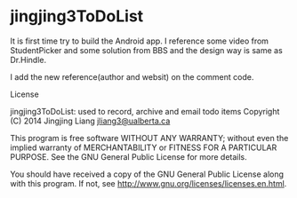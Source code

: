 jingjing3ToDoList
=================
It is first time try to build the Android app. I reference some video from StudentPicker and some solution from BBS and the design way is same as Dr.Hindle.

I add the new reference(author and websit) on the comment code.

License

jingjing3ToDoList: used to record, archive and email todo items
Copyright (C) 2014 Jingjing Liang  jliang3@ualberta.ca

This program is free software WITHOUT ANY WARRANTY; without even the implied warranty of MERCHANTABILITY or FITNESS FOR A PARTICULAR PURPOSE. See the GNU General Public License for more details.

You should have received a copy of the GNU General Public License along with this program. If not, see http://www.gnu.org/licenses/licenses.en.html.
